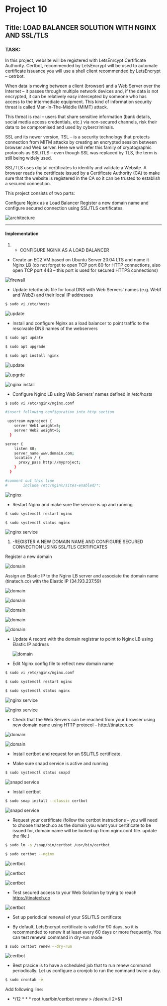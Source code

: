 # Project 10
## Title: LOAD BALANCER SOLUTION WITH NGINX AND SSL/TLS
### TASK: 
In this project, website will be registered with LetsEnrcypt Certificate Authority. Certbot, recommended by LetsEncrypt will be used to automate certificate issuance you will use a shell client recommended by LetsEncrypt – cetrbot.

When data is moving between a client (browser) and a Web Server over the Internet – it passes through multiple network devices and, if the data is not encrypted, it can be relatively easy intercepted by someone who has access to the intermediate equipment. This kind of information security threat is called Man-In-The-Middle (MIMT) attack.

This threat is real – users that share sensitive information (bank details, social media access credentials, etc.) via non-secured channels, risk their data to be compromised and used by cybercriminals.

SSL and its newer version, TSL – is a security technology that protects connection from MITM attacks by creating an encrypted session between browser and Web server. Here we will refer this family of cryptographic protocols as SSL/TLS – even though SSL was replaced by TLS, the term is still being widely used.

SSL/TLS uses digital certificates to identify and validate a Website. A browser reads the certificate issued by a Certificate Authority (CA) to make sure that the website is registered in the CA so it can be trusted to establish a secured connection.

This project consists of two parts:

Configure Nginx as a Load Balancer
Register a new domain name and configure secured connection using SSL/TLS certificates.


![architecture](./images10/architecture.png)

<!-- Horizontal Rule -->
----------------------------------------------------
#### Implementation
1.  - CONFIGURE NGINX AS A LOAD BALANCER

* Create an EC2 VM based on Ubuntu Server 20.04 LTS and name it Nginx LB (do not forget to open TCP port 80 for HTTP connections, also open TCP port 443 – this port is used for secured HTTPS connections)

![firewall](./images10/security-group.png)

* Update /etc/hosts file for local DNS with Web Servers’ names (e.g. Web1 and Web2) and their local IP addresses

 <!-- Code Blocks -->
```bash
$ sudo vi /etc/hosts
```
  ![update](./images10/local-dns.png)

* Install and configure Nginx as a load balancer to point traffic to the resolvable DNS names of the webservers

 <!-- Code Blocks -->
```bash
$ sudo apt update

$ sudo apt upgrade

$ sudo apt install nginx
```
  ![update](./images10/update.png)

  ![upgrde](./images10/upgrade.png)

  ![nginx install](./images10/nginx-install.png) 

  * Configure Nginx LB using Web Servers’ names defined in /etc/hosts

  <!-- Code Blocks -->
```bash
$ sudo vi /etc/nginx/nginx.conf

#insert following configuration into http section

 upstream myproject {
    server Web1 weight=5;
    server Web2 weight=5;
  }

server {
    listen 80;
    server_name www.domain.com;
    location / {
      proxy_pass http://myproject;
    }
  }

#comment out this line
#       include /etc/nginx/sites-enabled/*;
```
  ![nginx](./images10/nginx-config.png)



* Restart Nginx and make sure the service is up and running

<!-- Code Blocks -->
```bash
$ sudo systemctl restart nginx

$ sudo systemctl status nginx
```
  ![nginx service](./images10/nginx-service.png)

1.  -REGISTER A NEW DOMAIN NAME AND CONFIGURE SECURED CONNECTION USING SSL/TLS CERTIFICATES

Register a new domain

  ![domain](./images10/domain.png)

  Assign an Elastic IP to the Nginx LB server and associate the domain name (tinatech.co) with the Elastic IP (34.193.237.59)

   ![domain](./images10/elastic-ip.png)


   ![domain](./images10/elastic-ip-2.png)


   ![domain](./images10/elastic-ip-3.png)


   ![domain](./images10/elastic-ip-4.png)


   ![domain](./images10/elastic-ip-5.png)

   * Update A record with the domain registrar to point to Nginx LB using Elastic IP address


      ![domain](./images10/dns-record.png)

* Edit Nginx config file to reflect new domain name

<!-- Code Blocks -->
```bash
$ sudo vi /etc/nginx/nginx.conf

$ sudo systemctl restart nginx

$ sudo systemctl status nginx
```
  ![nginx service](./images10/nginx-edit.png)

  ![nginx service](./images10/nginx-restart.png)


* Check that the Web Servers can be reached from your browser using new domain name using HTTP protocol – http://tinatech.co

 ![domain](./images10/tinatech-webpage.png)

 ![domain](./images10/tinatech-webpage-2.png)

* Install certbot and request for an SSL/TLS certificate.

 * Make sure snapd service is active and running

 <!-- Code Blocks -->
```bash
$ sudo systemctl status snapd
```
  ![snapd service](./images10/snapd.png)

* Install certbot
<!-- Code Blocks -->
```bash
$ sudo snap install --classic certbot
```
  ![snapd service](./images10/certbot.png)

  * Request your certificate (follow the certbot instructions – you will need to choose tinatech.co as the domain you want your certificate to be issued for, domain name will be looked up from nginx.conf file. update the file.)

  <!-- Code Blocks -->
```bash
$ sudo ln -s /snap/bin/certbot /usr/bin/certbot

$ sudo certbot --nginx
```
 ![certbot](./images10/certbot-2.png)

 ![certbot](./images10/certbot-3.png)  

 ![certbot](./images10/certbot-4.png) 

* Test secured access to your Web Solution by trying to reach https://tinatech.co

![certbot](./images10/certbot-5.png) 

* Set up periodical renewal of your SSL/TLS certificate

* By default, LetsEncrypt certificate is valid for 90 days, so it is recommended to renew it at least every 60 days or more frequently. You can test renewal command in dry-run mode

<!-- Code Blocks -->
```bash
$ sudo certbot renew --dry-run

```
 ![certbot](./images10/certbot-6.png)

* Best pracice is to have a scheduled job that to run renew command periodically. Let us configure a cronjob to run the command twice a day.

<!-- Code Blocks -->
```bash
$ sudo crontab -e

```


 Add following line:

* */12 * * *   root /usr/bin/certbot renew > /dev/null 2>&1










